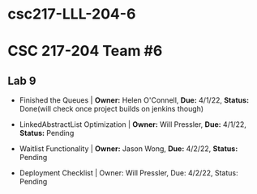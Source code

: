 # csc217-LLL-204-6

# CSC 217-204 Team #6

## Lab 9

- Finished the Queues | **Owner:** Helen O'Connell, **Due:** 4/1/22, **Status:** Done(will check once project builds on jenkins though)

- LinkedAbstractList Optimization | **Owner:** Will Pressler, **Due:** 4/1/22, **Status:** Pending

- Waitlist Functionality | **Owner:** Jason Wong, **Due:** 4/2/22, **Status:** Pending

- Deployment Checklist | Owner: Will Pressler, Due: 4/2/22, Status: Pending
